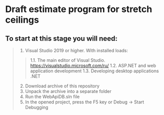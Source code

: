 # Draft estimate program for stretch ceilings

## To start at this stage you will need:
> 1. Visual Studio 2019 or higher. With installed loads:
>> 1.1. The main editor of Visual Studio. <https://visualstudio.microsoft.com/ru/>
>>1.2. ASP.NET and web application development
>>1.3. Developing desktop applications .NET
> 2. Download archive of this repository
> 3. Unpack the archive into a separate folder
> 4. Run the WebApiDB.sln file
> 5. In the opened project, press the F5 key or Debug -> Start Debugging
